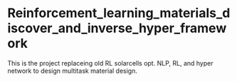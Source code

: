 # Reinforcement_learning_materials_discover_and_inverse_hyper_framework
This is the project replaceing old RL solarcells opt. NLP, RL, and hyper network to design multitask material design.
